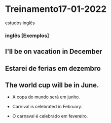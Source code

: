 # Treinamento17-01-2022

 estudos inglês

### inglês  [Exemplos]

## I'll be on vacation in December

## Estarei de ferias em dezembro

## The world cup will be in June.

- A copa do mundo será em junho.

- Carnival is celebrated in February.

- O carnaval é celebrado em fevereiro.
